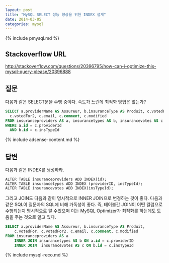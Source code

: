 ```yaml
---
layout: post
title: "MySQL SELECT 성능 향상을 위한 INDEX 설계"
date: 2014-03-05 
categories: mysql
---
```


{% include pmysql.md %}

## Stackoverflow URL

http://stackoverflow.com/questions/20396795/how-can-i-optimize-this-mysql-query-please/20396888

## 질문

다음과 같은 SELECT문을 수행 중이다. 속도가 느린데 최적화 방법은 없는가?

```sql
SELECT a.providerName AS Assureur, b.insuranceType AS Produit, c.votedFor,
  c.votedFor2, c.email, c.comment, c.modified
FROM insuranceproviders AS a, insurancetypes AS b, insurancevotes AS c
WHERE a.id = c.providerId
  AND b.id = c.insTypeId
```

{% include adsense-content.md %}

## 답변

다음과 같은 INDEX를 생성하라.

```
ALTER TABLE insuranceproviders ADD INDEX(id);
ALTER TABLE insurancetypes ADD INDEX (providerID, insTypeId);
ALTER TABLE insurancevotes ADD INDEX(insTypeId);
```

그리고 JOIN도 다음과 같이 명시적으로 INNER JOIN으로 변경하는 것이 좋다. 다음과 같은 SQL이 질문자의 SQL에 비해 가독성이 좋다. 즉, 테이블간 JOIN이 어떤 컬럼으로 수행되는지 명시적으로 알 수있으며 이는 MySQL Optimizer가 최적화를 하는데도 도움을 주는 것으로 알고 있다.

```sql
SELECT a.providerName AS Assureur, b.insuranceType AS Produit,
    c.votedFor, c.votedFor2, c.email, c.comment, c.modified
FROM insuranceproviders AS a
    INNER JOIN insurancetypes AS b ON a.id = c.providerID
    INNER JOIN  insurancevotes AS c ON b.id = c.insTypeId
```


{% include mysql-reco.md %}
